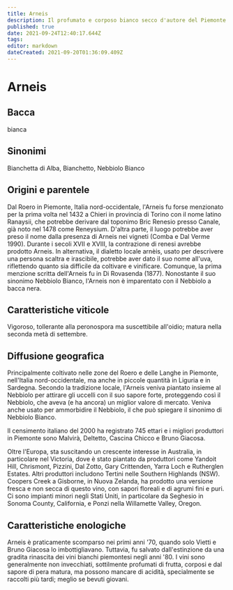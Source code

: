 ```yaml
---
title: Arneis
description: Il profumato e corposo bianco secco d'autore del Piemonte
published: true
date: 2021-09-24T12:40:17.644Z
tags: 
editor: markdown
dateCreated: 2021-09-20T01:36:09.409Z
---
```


# Arneis

## Bacca


bianca

## Sinonimi







Bianchetta di Alba, Bianchetto, Nebbiolo Bianco

## Origini e parentele

Dal Roero in Piemonte, Italia nord-occidentale, l'Arneis fu forse menzionato per la prima volta nel 1432 a Chieri in provincia di Torino con il nome latino Ranaysii, che potrebbe derivare dal toponimo Bric Renesio presso Canale, già noto nel 1478 come Reneysium. D'altra parte, il luogo potrebbe aver preso il nome dalla presenza di Arneis nei vigneti (Comba e Dal Verme 1990). Durante i secoli XVII e XVIII, la contrazione di renesi avrebbe prodotto Arneis. In alternativa, il dialetto locale arnèis, usato per descrivere una persona scaltra e irascibile, potrebbe aver dato il suo nome all'uva, riflettendo quanto sia difficile da coltivare e vinificare. Comunque, la prima menzione scritta dell'Arneis fu in Di Rovasenda (1877). Nonostante il suo sinonimo Nebbiolo Bianco, l'Arneis non è imparentato con il Nebbiolo a bacca nera.

## Caratteristiche viticole

Vigoroso, tollerante alla peronospora ma suscettibile all'oidio; matura nella seconda metà di settembre.

## Diffusione geografica

Principalmente coltivato nelle zone del Roero e delle Langhe in Piemonte, nell'Italia nord-occidentale, ma anche in piccole quantità in Liguria e in Sardegna. Secondo la tradizione locale, l'Arneis veniva piantato insieme al Nebbiolo per attirare gli uccelli con il suo sapore forte, proteggendo così il Nebbiolo, che aveva (e ha ancora) un miglior valore di mercato. Veniva anche usato per ammorbidire il Nebbiolo, il che può spiegare il sinonimo di Nebbiolo Bianco.



Il censimento italiano del 2000 ha registrato 745 ettari e i migliori produttori in Piemonte sono Malvirà, Deltetto, Cascina Chicco e Bruno Giacosa.

Oltre l'Europa, sta suscitando un crescente interesse in Australia, in particolare nel Victoria, dove è stato piantato da produttori come Yandoit Hill, Chrismont, Pizzini, Dal Zotto, Gary Crittenden, Yarra Loch e Rutherglen Estates. Altri produttori includono Tertini nelle Southern Highlands (NSW). Coopers Creek a Gisborne, in Nuova Zelanda, ha prodotto una versione fresca e non secca di questo vino, con sapori floreali e di agrumi fini e puri. Ci sono impianti minori negli Stati Uniti, in particolare da Seghesio in Sonoma County, California, e Ponzi nella Willamette Valley, Oregon.

## Caratteristiche enologiche

Arneis è praticamente scomparso nei primi anni '70, quando solo Vietti e Bruno Giacosa lo imbottigliavano. Tuttavia, fu salvato dall'estinzione da una gradita rinascita dei vini bianchi piemontesi negli anni '80. I vini sono generalmente non invecchiati, sottilmente profumati di frutta, corposi e dal sapore di pera matura, ma possono mancare di acidità, specialmente se raccolti più tardi; meglio se bevuti giovani.







